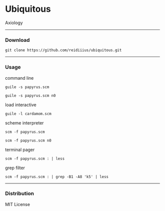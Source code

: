 # Ubiquitous
Axiology

---

### Download

    git clone https://github.com/reidiiius/ubiquitous.git

---

### Usage
command line

    guile -s papyrus.scm

    guile -s papyrus.scm n0

load interactive

    guile -l cardamom.scm

scheme interpreter

    scm -f papyrus.scm

    scm -f papyrus.scm n0

terminal pager

    scm -f papyrus.scm : | less

grep filter

    scm -f papyrus.scm : | grep -B1 -A8 'k5' | less

---

### Distribution
MIT License


